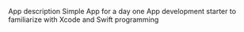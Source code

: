 App description
Simple App for a day one App development starter to familiarize
with Xcode and Swift programming
